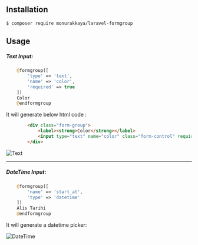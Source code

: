 ## Installation

`$ composer require monurakkaya/laravel-formgroup`

## Usage

##### Text Input: 

```php
    @formgroup([
        'type' => 'text',
        'name' => 'color',
        'required' => true
    ])
    Color
    @endformgroup
```

It will generate below html code : 

```html
        <div class="form-group">
            <label><strong>Color</strong></label>
            <input type="text" name="color" class="form-control" required="" value="">
        </div>
```
![Text](http://monurakkaya.com/laravel-formgroup/text.png)

***
##### DateTime Input:
```php
    @formgroup([
        'name' => 'start_at',
        'type' => 'datetime'
    ])
    Alis Tarihi
    @endformgroup
```
It will generate a datetime picker: 

![DateTime](http://monurakkaya.com/laravel-formgroup/datetime.png)
